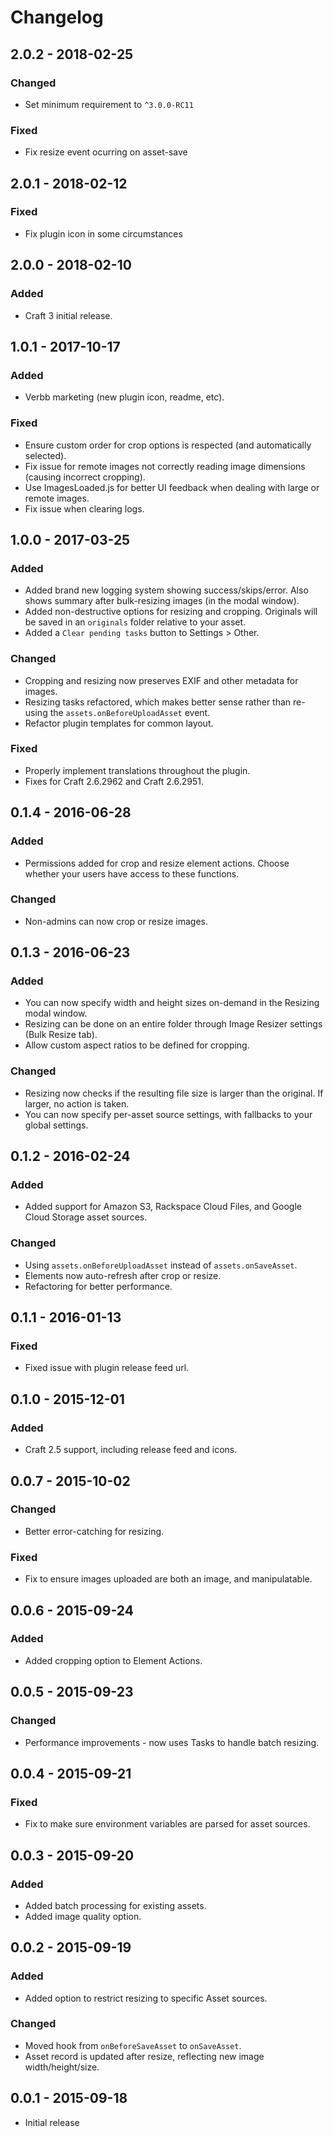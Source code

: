 # Changelog

## 2.0.2 - 2018-02-25

### Changed
- Set minimum requirement to `^3.0.0-RC11`

### Fixed
- Fix resize event ocurring on asset-save

## 2.0.1 - 2018-02-12

### Fixed
- Fix plugin icon in some circumstances

## 2.0.0 - 2018-02-10

### Added
- Craft 3 initial release.

## 1.0.1 - 2017-10-17

### Added
- Verbb marketing (new plugin icon, readme, etc).

### Fixed
- Ensure custom order for crop options is respected (and automatically selected).
- Fix issue for remote images not correctly reading image dimensions (causing incorrect cropping).
- Use ImagesLoaded.js for better UI feedback when dealing with large or remote images.
- Fix issue when clearing logs.

## 1.0.0 - 2017-03-25

### Added
- Added brand new logging system showing success/skips/error. Also shows summary after bulk-resizing images (in the modal window).
- Added non-destructive options for resizing and cropping. Originals will be saved in an `originals` folder relative to your asset.
- Added a `Clear pending tasks` button to Settings > Other.

### Changed
- Cropping and resizing now preserves EXIF and other metadata for images.
- Resizing tasks refactored, which makes better sense rather than re-using the `assets.onBeforeUploadAsset` event.
- Refactor plugin templates for common layout.

### Fixed
- Properly implement translations throughout the plugin.
- Fixes for Craft 2.6.2962 and Craft 2.6.2951.

## 0.1.4 - 2016-06-28

### Added
- Permissions added for crop and resize element actions. Choose whether your users have access to these functions.

### Changed
- Non-admins can now crop or resize images.

## 0.1.3 - 2016-06-23

### Added
- You can now specify width and height sizes on-demand in the Resizing modal window.
- Resizing can be done on an entire folder through Image Resizer settings (Bulk Resize tab).
- Allow custom aspect ratios to be defined for cropping.

### Changed
- Resizing now checks if the resulting file size is larger than the original. If larger, no action is taken.
- You can now specify per-asset source settings, with fallbacks to your global settings.

## 0.1.2 - 2016-02-24

### Added
- Added support for Amazon S3, Rackspace Cloud Files, and Google Cloud Storage asset sources.

### Changed
- Using `assets.onBeforeUploadAsset` instead of `assets.onSaveAsset`.
- Elements now auto-refresh after crop or resize.
- Refactoring for better performance.

## 0.1.1 - 2016-01-13

### Fixed
- Fixed issue with plugin release feed url.

## 0.1.0 - 2015-12-01

### Added
- Craft 2.5 support, including release feed and icons.

## 0.0.7 - 2015-10-02

### Changed
- Better error-catching for resizing.

### Fixed
- Fix to ensure images uploaded are both an image, and manipulatable.

## 0.0.6 - 2015-09-24

### Added
- Added cropping option to Element Actions.

## 0.0.5 - 2015-09-23

### Changed
- Performance improvements - now uses Tasks to handle batch resizing.

## 0.0.4 - 2015-09-21

### Fixed
- Fix to make sure environment variables are parsed for asset sources.

## 0.0.3 - 2015-09-20

### Added
- Added batch processing for existing assets.
- Added image quality option.

## 0.0.2 - 2015-09-19

### Added
- Added option to restrict resizing to specific Asset sources.

### Changed
- Moved hook from `onBeforeSaveAsset` to `onSaveAsset`.
- Asset record is updated after resize, reflecting new image width/height/size.

## 0.0.1 - 2015-09-18

- Initial release
